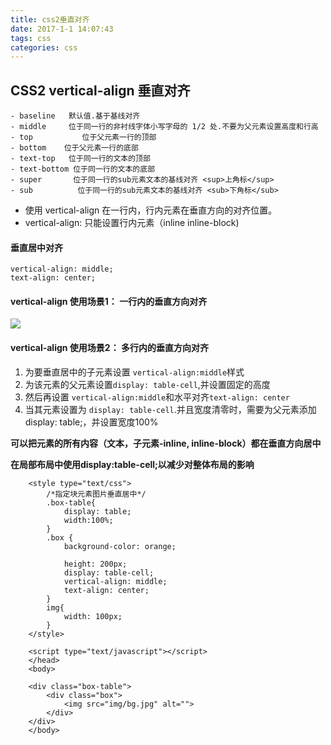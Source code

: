 ```yaml
---
title: css2垂直对齐
date: 2017-1-1 14:07:43
tags: css
categories: css
---
```


## CSS2 vertical-align 垂直对齐

	- baseline   默认值.基于基线对齐
	- middle     位于同一行的非衬线字体小写字母的 1/2 处.不要为父元素设置高度和行高      
	- top           位于父元素一行的顶部
	- bottom    位于父元素一行的底部
	- text-top   位于同一行的文本的顶部
	- text-bottom 位于同一行的文本的底部
	- super       位于同一行的sub元素文本的基线对齐 <sup>上角标</sup>
	- sub          位于同一行的sub元素文本的基线对齐 <sub>下角标</sub> 
	
- 使用 vertical-align 在一行内，行内元素在垂直方向的对齐位置。
- vertical-align: 只能设置行内元素（inline inline-block)

#### 垂直居中对齐

	vertical-align: middle;
	text-align: center;

#### vertical-align 使用场景1： 一行内的垂直方向对齐
![](http://i.imgur.com/gqvFjtp.jpg)

####  vertical-align 使用场景2： 多行内的垂直方向对齐 
1. 为要垂直居中的子元素设置 ````vertical-align:middle````样式
2. 为该元素的父元素设置````display: table-cell````,并设置固定的高度
3. 然后再设置 ````vertical-align:middle````和水平对齐````text-align: center````
4. 当其元素设置为 ````display: table-cell````.并且宽度清零时，需要为父元素添加display: table;，并设置宽度100%

**可以把元素的所有内容（文本，子元素-inline, inline-block）都在垂直方向居中**

**在局部布局中使用display:table-cell;以减少对整体布局的影响**

	    <style type="text/css">
	        /*指定块元素图片垂直居中*/
	        .box-table{
	            display: table;
	            width:100%;
	        }
	        .box {
	            background-color: orange;

	            height: 200px;
	            display: table-cell;
	            vertical-align: middle;
	            text-align: center;
	        }
	        img{
	            width: 100px;
	        }
	    </style>
	
	    <script type="text/javascript"></script>
		</head>
		<body>
	
		<div class="box-table">
		    <div class="box">
		        <img src="img/bg.jpg" alt="">
		    </div>
		</div>
		</body>

